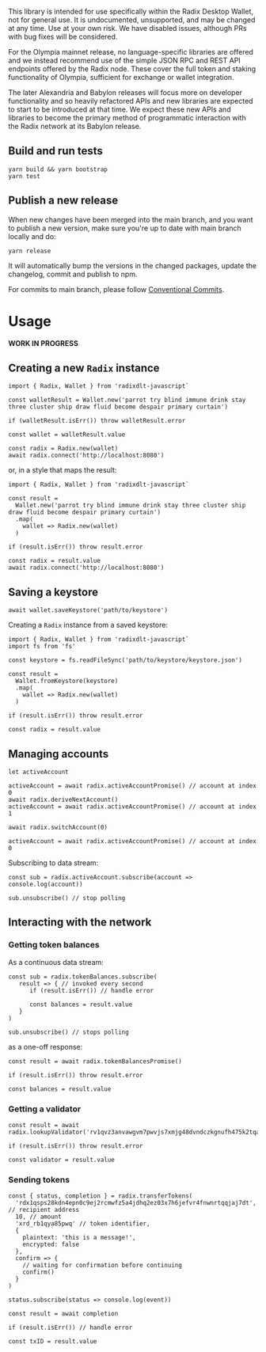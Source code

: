 
This library is intended for use specifically within the Radix Desktop Wallet, not for general use. It is undocumented, unsupported, and may be changed at any time. Use at your own risk.  We have disabled issues, although PRs with bug fixes will be considered.

For the Olympia mainnet release, no language-specific libraries are offered and we instead recommend use of the simple JSON RPC and REST API endpoints offered by the Radix node. These cover the full token and staking functionality of Olympia, sufficient for exchange or wallet integration.

The later Alexandria and Babylon releases will focus more on developer functionality and so heavily refactored APIs and new libraries are expected to start to be introduced at that time. We expect these new APIs and libraries to become the primary method of programmatic interaction with the Radix network at its Babylon release.

## Build and run tests

```
yarn build && yarn bootstrap
yarn test
```

## Publish a new release

When new changes have been merged into the main branch, and you want to publish a new version, make sure you're up to date with main branch locally and do:

```
yarn release
```

It will automatically bump the versions in the changed packages, update the changelog, commit and publish to npm.

For commits to main branch, please follow [Conventional Commits](https://www.conventionalcommits.org/en/v1.0.0/).


# Usage
**WORK IN PROGRESS**

## Creating a new `Radix` instance

```
import { Radix, Wallet } from 'radixdlt-javascript` 

const walletResult = Wallet.new('parrot try blind immune drink stay three cluster ship draw fluid become despair primary curtain')

if (walletResult.isErr()) throw walletResult.error

const wallet = walletResult.value

const radix = Radix.new(wallet)
await radix.connect('http://localhost:8080')
```

or, in a style that maps the result:

```
import { Radix, Wallet } from 'radixdlt-javascript` 

const result =
  Wallet.new('parrot try blind immune drink stay three cluster ship draw fluid become despair primary curtain')
  .map(
    wallet => Radix.new(wallet)
  )

if (result.isErr()) throw result.error

const radix = result.value
await radix.connect('http://localhost:8080')
```


## Saving a keystore

```
await wallet.saveKeystore('path/to/keystore')
```


Creating a `Radix` instance from a saved keystore:

```
import { Radix, Wallet } from 'radixdlt-javascript`
import fs from 'fs'

const keystore = fs.readFileSync('path/to/keystore/keystore.json')

const result =
  Wallet.fromKeystore(keystore)
  .map(
    wallet => Radix.new(wallet)
  )

if (result.isErr()) throw result.error

const radix = result.value
```


## Managing accounts

```
let activeAccount

activeAccount = await radix.activeAccountPromise() // account at index 0
await radix.deriveNextAccount()
activeAccount = await radix.activeAccountPromise() // account at index 1

await radix.switchAccount(0)

activeAccount = await radix.activeAccountPromise() // account at index 0
```

Subscribing to data stream:

```
const sub = radix.activeAccount.subscribe(account => console.log(account))

sub.unsubscribe() // stop polling
```


## Interacting with the network

### Getting token balances

As a continuous data stream:

```
const sub = radix.tokenBalances.subscribe(
   result => { // invoked every second
      if (result.isErr()) // handle error

      const balances = result.value
   }
)

sub.unsubscribe() // stops polling
```

as a one-off response:

```
const result = await radix.tokenBalancesPromise()

if (result.isErr()) throw result.error

const balances = result.value
```

### Getting a validator

```
const result = await radix.lookupValidator('rv1qvz3anvawgvm7pwvjs7xmjg48dvndczkgnufh475k2tqa2vm5c6cq4mrz0p')

if (result.isErr()) throw result.error

const validator = result.value
```

### Sending tokens

```
const { status, completion } = radix.transferTokens(
  'rdx1qsps28kdn4epn0c9ej2rcmwfz5a4jdhq2ez03x7h6jefvr4fnwnrtqqjaj7dt', // recipient address
  10, // amount
  'xrd_rb1qya85pwq' // token identifier,
  {
    plaintext: 'this is a message!',
    encrypted: false
  },
  confirm => {
    // waiting for confirmation before continuing
    confirm()
  }
)

status.subscribe(status => console.log(event))

const result = await completion

if (result.isErr()) // handle error

const txID = result.value
```




